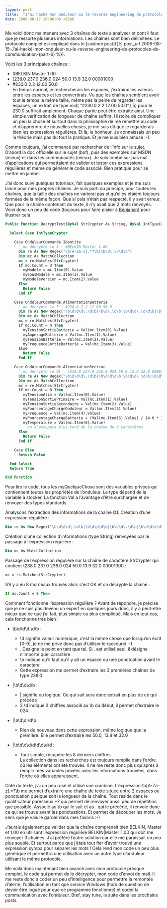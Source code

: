 ```yaml
---
layout: post
title:  "J’ai hacké mon onduleur ou le reverse engineering de protocoles de communication (part 7)"
date: 2006-08-17 10:06:00 +0100
---
```

Me voici donc maintenant avec 3 chaînes de texte à analyser et dont il faut que je ressorte plusieurs informations. Les chaînes sont bien délimitées. Le protocole complet est expliqué dans le [sixième post]({% post_url 2006-08-15-J’ai-hacké-mon-onduleur-ou-le-reverse-engineering-de-protocoles-de-communication-(part-6) %}). 

Voici les 3 principales chaînes : 

  * #BELKIN Master 1.00     
  * (238.0 237.0 236.0 024 50.0 13.9 32.0 00001000      
  * #230.0 2.2 12.00 50.0   
    En temps normal, je rechercherais les espaces, j’extrairai les valeurs entre les espaces et les convertirais. Vu que les chaînes semblent avoir tout le temps la même taille, même pas la peine de regarder les espaces, un extrait de type mid( "#230.0 2.2 12.00 50.0",1,5) pour le 230.0 suffirait amplement. Chaque partie peut être extraite ainsi. Une simple vérification de longueur de chaîne suffira. Histoire de compliquer un peu la chose et surtout dans la philosophie de me remettre au code et d’apprendre de nouvelles choses, je me suis dit que je regarderais bien les expressions régulières. Et là, le bonheur. Je connaissais un peu la théorie mais pas du tout la pratique. Et je me suis bien amusé :-). 

Comme toujours, j’ai commencé par rechercher de l’info sur le sujet. D’abord la doc officielle sur le sujet (bof), puis des exemples sur MSDN (mieux) et dans les communautés (mieux). Je suis tombé sur pas mal d’applications qui permettaient de valider et tester ces expressions régulières et même de générer le code associé. Bien pratique pour se mettre en jambe. 

J’ai donc suivi quelques tutoriaux, fait quelques exemples et je me suis lancé pour mes propres chaînes. Je suis parti du principe, pour toutes les chaînes, que la taille des chaînes ne varierai pas et qu’elles étaient toujours formées de la même façon. Que si cela n’était pas respecté, il y avait erreur. Que pour la chaîne contenant du texte, il n’y avait que 2 mots renvoyés. Voici donc un peu de code (toujours pour faire plaisir à [Benjamin](http://www.benjamingauthey.com)) pour illustrer cela : 

```vb
Public Function DecryptTest(ByVal StrCrypter As String, ByVal IntTypeCrypter As OnduleurCommande) As Boolean 

  Select Case IntTypeCrypter 

    Case OnduleurCommande.Identite 
      ' on décrypte le I : #BELKIN Master 1.00 
      Dim re As New Regex("\b[A-Za-z].*?\b|\b\d\.\d\d\b") 
      Dim mc As MatchCollection 
      mc = re.Matches(StrCrypter) 
      If mc.Count = 3 Then 
        myModele = mc.Item(0).Value 
        mySousModele = mc.Item(1).Value 
        myModeleVersion = mc.Item(2).Value 
      Else 
        Return False 
      End If 

    Case OnduleurCommande.AlimentationBatterie 
      ' on décrypte le F : #230.0 2.2 12.00 50.0 
      Dim re As New Regex("\b\d\d\d\.\d\b|\b\d\.\d\b|\b\d\d\.\d\d\b|\b\d\d\.\d") 
      Dim mc As MatchCollection 
      mc = re.Matches(StrCrypter) 
      If mc.Count = 4 Then 
        myTensionSortieBatterie = Val(mc.Item(0).Value) 
        myAmperageBatterie = Val(mc.Item(1).Value) 
        myTensionBatterie = Val(mc.Item(2).Value) 
        myFrequenceSortieBatterie = Val(mc.Item(3).Value) 
      Else 
        Return False 
      End If 

    Case OnduleurCommande.AlimentationSecteur 
      ' on décrypte le Q1 : (238.0 237.0 236.0 024 50.0 13.9 32.0 00001000 
      Dim re As New Regex("\b\d\d\d\.\d\b|\b\d\d\d\b|\b\d\d\.\d\b|\b\d\d\d\d\d\d\d\d") 
      Dim mc As MatchCollection 
      mc = re.Matches(StrCrypter) 
      If mc.Count = 8 Then 
        myTensionAlim = Val(mc.Item(0).Value) 
        myTensionSortiePrimaire = Val(mc.Item(1).Value) 
        myTensionSortieSecondaire = Val(mc.Item(2).Value) 
        myPourcentageChargeOnduleur = Val(mc.Item(3).Value) 
        myFrequence = Val(mc.Item(4).Value) 
        myPourcentageChargeBatterie = (Val(mc.Item(5).Value) / 14.0 * 100.0) 
        myTemperature = Val(mc.Item(6).Value) 
        ' on s’occupera plus tard de la chaîne de 8 caractères 
      Else 
        Return False 
      End If 

    Case Else 
      Return False 

  End Select 
  Return True 

End Function 
```

Pour lire le code, tous les myQuelqueChose sont des variables privées qui contiennent toutes les propriétés de l’onduleur. Le type dépend de la variable à stocker. La fonction Val a l’avantage d’être surchargée et de renvoyer des types standards. 

Analysons l’extraction des informations de la chaîne Q1. Création d’une expression régulière : 

```vb
Dim re As New Regex("\b\d\d\d\.\d\b|\b\d\d\d\b|\b\d\d\.\d\b|\b\d\d\d\d\d\d\d\d") 
```

Création d’une collection d’informations (type String) renvoyées par le passage à l’expression régulière : 

```vb
Dim mc As MatchCollection 
```

Passage de l’expression régulière sur la chaîne de caractère StrCrypter qui contient (238.0 237.0 236.0 024 50.0 13.9 32.0 00001000 : 

```vb
mc = re.Matches(StrCrypter) 
```

S’il y a eu 8 morceaux trouvés alors c’est OK et on décrypte la chaîne : 

```vb
If mc.Count = 8 Then 
```

Comment fonctionne l’expression régulière ? Avant de répondre, je précise que je ne suis pas devenu un expert en quelques jours donc, il y a peut-être mieux que ce que j’ai fait, plus simple ou plus compliqué. Mais en tout cas, cela fonctionne très bien : 

  * \b\d\d\d\.\d\b :   

    * \d signifie valeur numérique, c’est la même chose que lorsqu’on écrit [0-9], je ne me prive donc pas d’utiliser le raccourci :-)         
    * \. Désigne le point en tant que tel. Si . est utilisé seul, il désigne n’importe quel caractère.         
    * \b indique qu’il faut qu’il y ait un espace ou une ponctuation avant le caractère         
    * Cette expression me permet d’extraire les 3 premières chaînes de type 238.0   
      
  * |\b\d\d\d\b :   
    
    * | signifie ou logique. Ce qui suit sera donc extrait en plus de ce qui précède         
    * 3 \d indique 3 chiffres associé au \b du début, il permet d’extraire le 024   
      
  * |\b\d\d\.\d\b :   
    
    * Rien de nouveau dans cette expression, même logique que la première. Elle permet d’extraire les 50.0, 13.9 et 32.0   
      
  * |\b\d\d\d\d\d\d\d\d :   
    
    * Tout simple, récupère les 8 derniers chiffres   
      La collection dans les recherches est toujours remplie dans l’ordre où les éléments ont été trouvés. Il ne me reste donc plus qu’après à remplir mes variables privées avec les informations trouvées, dans l’ordre où elles apparaissent. 

Côté du texte, j’ai un peu rusé et utilisé une combine. L’expression \b[A-Za-z].*?\b me permet d’extraire une chaîne de texte située entre 2 espaces ou ponctuation quelque soit la longueur de la chaîne. Tout réside dans le qualificateur paresseux *? qui permet de renvoyer aussi peu de répétition que possible. Associé au \b qui le suit et au . qui le précède, il renvoie donc ce qui se trouve avant les ponctuations. Et permet de découper les mots. Je sens que je vais le garder dans mes favoris :-) 

J’aurais également pu valider que la chaîne comprenait bien BELKIN, Master et 1.00 en utilisant l’expression régulière BELKIN|Master|1\.00 qui doit me renvoyer 3 chaînes. J’ai préféré l’autre solution car elle me paraissait un peu plus souple. Et surtout parce que j’étais tout fier d’avoir trouvé une expression sympa pour séparer les mots ! Cela rend mon code un peu plus générique et permettra une utilisation avec un autre type d’onduleur utilisant le même protocole. 

Me voilà donc maintenant bien avancé avec mon protocole presque complet, le code qui permet de le décrypter, mon code d’envoi de mail. Il me reste donc à coder un peu d’intelligence pour permettre la remontée d’alerte, l’utilisation en tant que service Windows (hors de question de devoir être logué pour que ce programme fonctionne) et coder la communication avec l’onduleur. Bref, stay tune, la suite dans les prochains posts.

